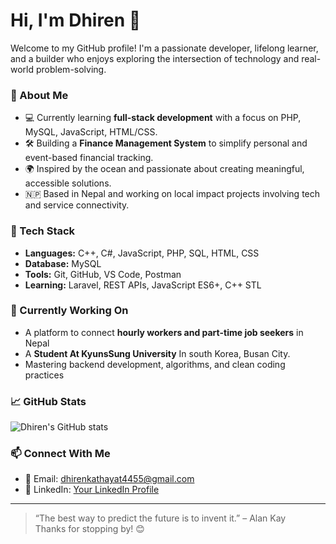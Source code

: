 
# Hi, I'm Dhiren 👋

Welcome to my GitHub profile! I'm a passionate developer, lifelong learner, and a builder who enjoys exploring the intersection of technology and real-world problem-solving.

### 🚀 About Me
- 💻 Currently learning **full-stack development** with a focus on PHP, MySQL, JavaScript, HTML/CSS.
- 🛠 Building a **Finance Management System** to simplify personal and event-based financial tracking.
- 🌍 Inspired by the ocean and passionate about creating meaningful, accessible solutions.
- 🇳🇵 Based in Nepal and working on local impact projects involving tech and service connectivity.

### 🧠 Tech Stack
- **Languages:** C++, C#, JavaScript, PHP, SQL, HTML, CSS  
- **Database:** MySQL   
- **Tools:** Git, GitHub, VS Code, Postman  
- **Learning:** Laravel, REST APIs, JavaScript ES6+, C++ STL

### 🌱 Currently Working On
- A platform to connect **hourly workers and part-time job seekers** in Nepal  
- A **Student At KyunsSung University** In south Korea, Busan City.
- Mastering backend development, algorithms, and clean coding practices

### 📈 GitHub Stats
![Dhiren's GitHub stats](https://github-readme-stats.vercel.app/api?username=Dhiren1211&show_icons=true&theme=default)

### 📫 Connect With Me
- 📧 Email: dhirenkathayat4455@gmail.com
- 💼 LinkedIn: [Your LinkedIn Profile](https://www.linkedin.com/in/dhirendra-kathayat-ba7055319/)

---

> “The best way to predict the future is to invent it.” – Alan Kay  
Thanks for stopping by! 😊
